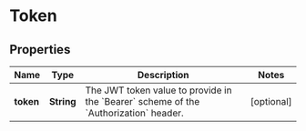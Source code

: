 
# Token

## Properties
Name | Type | Description | Notes
------------ | ------------- | ------------- | -------------
**token** | **String** | The JWT token value to provide in the &#x60;Bearer&#x60; scheme of the &#x60;Authorization&#x60; header. |  [optional]



